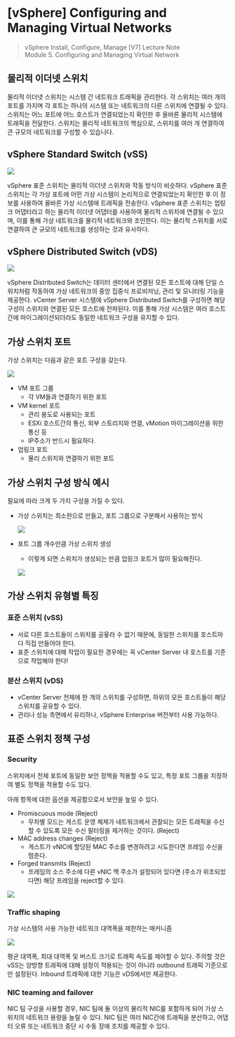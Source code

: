 # [vSphere] Configuring and Managing Virtual Networks

> vSphere Install, Configure, Manage [V7] Lecture Note <br>
> Module 5. Configuring and Managing Virtual Network

## 물리적 이더넷 스위치

물리적 이더넷 스위치는 시스템 간 네트워크 트래픽을 관리한다. 각 스위치는 여러 개의 포트를 가지며 각 포트는 하나의 시스템 또는 네트워크의 다른 스위치에 연결될 수 있다. 스위치는 어느 포트에 어느 호스트가 연결되었는지 확인한 후 올바른 물리적 시스템에 트래픽을 전달한다. 스위치는 물리적 네트워크의 핵심으로, 스위치를 여러 개 연결하여 큰 규모의 네트워크를 구성할 수 있습니다.

## vSphere Standard Switch (vSS)

![](images/2021-09-14-22-32-02.png)

vSphere 표준 스위치는 물리적 이더넷 스위치와 작동 방식이 비슷하다. vSphere 표준 스위치는 각 가상 포트에 어떤 가상 시스템이 논리적으로 연결되었는지 확인한 후 이 정보를 사용하여 올바른 가상 시스템에 트래픽을 전송한다. vSphere 표준 스위치는 업링크 어댑터라고 하는 물리적 이더넷 어댑터를 사용하여 물리적 스위치에 연결될 수 있으며, 이를 통해 가상 네트워크를 물리적 네트워크와 조인한다. 이는 물리적 스위치를 서로 연결하여 큰 규모의 네트워크를 생성하는 것과 유사하다. 

## vSphere Distributed Switch (vDS)

![](images/2021-09-14-22-32-22.png)

vSphere Distributed Switch는 데이터 센터에서 연결된 모든 호스트에 대해 단일 스위치처럼 작동하여 가상 네트워크의 중앙 집중식 프로비저닝, 관리 및 모니터링 기능을 제공한다. vCenter Server 시스템에 vSphere Distributed Switch를 구성하면 해당 구성이 스위치와 연결된 모든 호스트에 전파된다. 이를 통해 가상 시스템은 여러 호스트 간에 마이그레이션되더라도 동일한 네트워크 구성을 유지할 수 있다.

## 가상 스위치 포트

가상 스위치는 다음과 같은 포트 구성을 갖는다.

![](images/2021-09-14-14-05-07.png)

- VM 포트 그룹
    - 각 VM들과 연결하기 위한 포트
- VM kernel 포트
    - 관리 용도로 사용되는 포트
    - ESXi 호스트간의 통신, 외부 스토리지와 연결, vMotion 마이그레이션을 위한 통신 등
    - IP주소가 반드시 필요하다.
- 업링크 포트
    - 물리 스위치와 연결하기 위한 포트

## 가상 스위치 구성 방식 예시

필요에 따라 크게 두 가지 구성을 가질 수 있다.

- 가상 스위치는 최소한으로 만들고, 포트 그룹으로 구분해서 사용하는 방식

    ![](images/2021-09-14-14-07-14.png)

- 포트 그룹 개수만큼 가상 스위치 생성
    - 이렇게 되면 스위치가 생성되는 만큼 업링크 포트가 많이 필요해진다.

    ![](images/2021-09-14-14-07-52.png)

## 가상 스위치 유형별 특징

### 표준 스위치 (vSS)
- 서로 다른 호스트들이 스위치를 공윻라 수 없기 때문에, 동일한 스위치를 호스트마다 직접 만들어야 한다.
- 표준 스위치에 대해 작업이 필요한 경우에는 꼭 vCenter Server 내 호스트를 기준으로 작업해야 한다!

### 분산 스위치 (vDS)
- vCenter Server 전체에 한 개의 스위치를 구성하면, 하위의 모든 호스트들이 해당 스위치를 공유할 수 있다.
- 관리나 성능 측면에서 유리하나, vSphere Enterprise 버전부터 사용 가능하다.

## 표준 스위치 정책 구성

### Security

 스위치에서 전체 포트에 동일한 보안 정책을 적용할 수도 있고, 특정 포트 그룹을 지정하여 별도 정책을 적용할 수도 있다.

 아래 항목에 대한 옵션을 제공함으로서 보안을 높일 수 있다.

 - Promiscuous mode (Reject)
    - 무차별 모드는 게스트 운영 체제가 네트워크에서 관찰되는 모든 트래픽을 수신할 수 있도록 모든 수신 필터링을 제거하는 것이다. (Reject)
 - MAC address changes (Reject)
    - 게스트가 vNIC에 할당된 MAC 주소를 변경하려고 시도한다면 프레임 수신을 멈춘다.
 - Forged transmits (Reject)
    - 프레임의 소스 주소에 다른 vNIC 맥 주소가 설정되어 있다면 (주소가 위조되었다면) 해당 프레임을 reject할 수 있다. 

![](images/2021-09-14-22-42-54.png)

### Traffic shaping

 가상 시스템의 사용 가능한 네트워크 대역폭을 제한하는 매커니즘

![](images/2021-09-14-14-57-42.png)

 평균 대역폭, 최대 대역폭 및 버스트 크기로 트래픽 속도를 제어할 수 있다. 주의할 것은 vSS는 양방향 트래픽에 대해 설정이 적용되는 것이 아니라 outbound 트래픽 기준으로만 설정된다. Inbound 트래픽에 대한 기능은 vDS에서만 제공한다.

### NIC teaming and failover

NIC 팀 구성을 사용할 경우, NIC 팀에 둘 이상의 물리적 NIC를 포함하게 되어 가상 스위치의 네트워크 용량을 늘릴 수 있다. NIC 팀은 여러 NIC간에 트래픽을 분산하고, 어댑터 오류 또는 네트워크 중단 시 수동 장애 조치를 제공할 수 있다.


